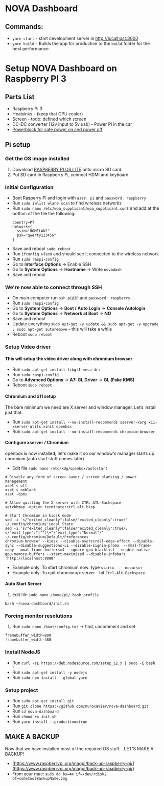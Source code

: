 # NOVA Dashboard

## Commands:

- `yarn start` - start development server in [http://localhost:3000](http://localhost:3000)
- `yarn build` - Builds the app for production to the `build` folder for the best performance.


# Setup NOVA Dashboard on Raspberry PI 3

## Parts List

- Raspberry Pi 3
- Heatsinks - (keep that CPU cooler)
- Screen - todo: defined which screen
- DC-DC converter (12v input to 5v usb) - Power Pi in the car
- [Powerblock for safe power on and power off](http://powerblock.petrockblock.com/)


## Pi setup

### Get the OS image installed
1. Download [RASPBERRY PI OS LITE](https://www.raspberrypi.org/downloads/) onto micro SD card.
2. Put SD card in Raspberry Pi, connect HDMI and keyboard

### Initial Configuration

- Boot Rasperry PI and login with `user: pi` and `password: raspberry`
- Run `sudo iwlist wlan0 scan` to find wireless networks
- Run `sudo nano /etc/wpa_supplicant/wpa_supplicant.conf` and add at the bottom of the file the following:
  ```
  country=PT
  network={
    ssid="HOMELAN2"
    psk="qwerty123456"
  }
  ```
- Save and reboot `sudo reboot`
- Run `ifconfig wlan0` and should see it connected to the wireless network
- Run `sudo raspi-config`
- Go to **Interface Options** -> Enable SSH
- Go to **System Options** -> **Hostname** -> Write `novadash`
- Save and reboot

### We're now able to connect through SSH  

- On main computer run `ssh pi@IP` and `password: raspberry`
- Run `sudo raspi-config`
- Go to **System Options** -> **Boot / Auto Login** -> **Console Autologin**
- Go to **System Options** -> **Network at Boot** -> **NO**
- Save and reboot
- Update everything `sudo apt-get -y update && sudo apt-get -y upgrade ; sudo apt-get autoremove` - this will take a while
- Reboot `sudo reboot`

### Setup Video driver

#### This will setup the video driver along with chromium browser

- Run `sudo apt-get install libgl1-mesa-dri`
- Run `sudo raspi-config`
- Go to **Advanced Options** -> **A7: GL Driver** -> **GL (Fake KMS)**
- Reboot `sudo reboot`

#### Chromium and x11 setup

The bare minimum we need are X server and window manager. Let’s install just that:

- Run `sudo apt-get install --no-install-recommends xserver-xorg x11-xserver-utils xinit openbox`
- Run `sudo apt-get install --no-install-recommends chromium-browser`

#### Configure xserver / Chromium

openbox is now installed; let's make it so our window's manager starts up chromium (auto start stuff comes later)

- Edit file `sudo nano /etc/xdg/openbox/autostart`
```
# Disable any form of screen saver / screen blanking / power management
xset s off
xset s noblank
xset -dpms

# Allow quitting the X server with CTRL-ATL-Backspace
setxkbmap -option terminate:ctrl_alt_bksp

# Start Chromium in kiosk mode
sed -i 's/"exited_cleanly":false/"exited_cleanly":true/' ~/.config/chromium/'Local State'
sed -i 's/"exited_cleanly":false/"exited_cleanly":true/; s/"exit_type":"[^"]\+"/"exit_type":"Normal"/' ~/.config/chromium/Default/Preferences
chromium-browser --kiosk --disable-overscroll-edge-effect --disable-sync --disable-suggestions-ui --disable-signin-promo  --mmal-frame-copy --mmal-frame-buffers=4 --ignore-gpu-blacklist --enable-native-gpu-memory-buffers --start-maximized --disable-infobars 'http://localhost:8080'
```

- Example only: To start chromium now: type  `startx -- -nocursor`
- Example only: To quit chromium/x server - hit `Ctrl-Alt-Backspace`

#### Auto Start Server

1. Edit file `sudo nano /home/pi/.bash_profile`
```
bash ~/nova-dashboard/init.sh
```

### Forcing monitor resolutions

1. Run `sudo nano /boot/config.txt` -> find, uncomment and set:
```
framebuffer_width=800
framebuffer_width-480
```

### Install NodeJS

- Run `curl -sL https://deb.nodesource.com/setup_12.x | sudo -E bash -`
- Run `sudo apt-get install -y nodejs`
- Run `sudo npm install --global yarn`

### Setup project

- Run `sudo apt-get install git`
- Run `git clone https://github.com/nunoxavier/nova-dashboard.git`
- Run `cd nova-dashboard`
- Run `chmod +x init.sh`
- Run `yarn install --production=true`


## MAKE A BACKUP

Now that we have installed most of the required OS stuff....LET'S MAKE A BACKUP!

* [https://www.raspberrypi.org/magpi/back-up-raspberry-pi/](https://www.raspberrypi.org/magpi/back-up-raspberry-pi/)
* From your mac: `sudo dd bs=4m if=/dev/rdisk2 of=someCoolBackupName.img`
